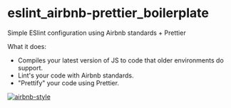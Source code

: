 # eslint_airbnb-prettier_boilerplate

Simple ESlint configuration using Airbnb standards + Prettier

What it does:
- Compiles your latest version of JS to code that older environments do support.
- Lint's your code with Airbnb standards.
- "Prettify" your code using Prettier.

[![airbnb-style](https://img.shields.io/badge/eslint-airbnb-4B32C3.svg)](https://github.com/airbnb/javascript)
